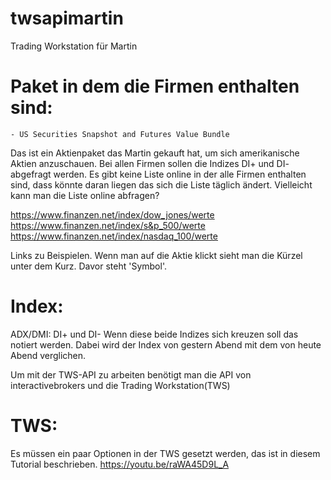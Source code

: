 # twsapimartin
Trading Workstation für Martin

# Paket in dem die Firmen enthalten sind:
	- US Securities Snapshot and Futures Value Bundle
Das ist ein Aktienpaket das Martin gekauft hat, um sich amerikanische Aktien anzuschauen. Bei allen Firmen sollen die Indizes DI+ und DI- abgefragt werden.
Es gibt keine Liste online in der alle Firmen enthalten sind, dass könnte daran liegen das sich die Liste täglich ändert.
Vielleicht kann man die Liste online abfragen?

https://www.finanzen.net/index/dow_jones/werte
https://www.finanzen.net/index/s&p_500/werte
https://www.finanzen.net/index/nasdaq_100/werte

Links zu Beispielen. Wenn man auf die Aktie klickt sieht man die Kürzel unter dem Kurz. Davor steht 'Symbol'.

# Index:
ADX/DMI: DI+ und DI-
Wenn diese beide Indizes sich kreuzen soll das notiert werden. Dabei wird der Index von gestern Abend mit dem von heute Abend verglichen.

Um mit der TWS-API zu arbeiten benötigt man die API von interactivebrokers und die Trading Workstation(TWS)

# TWS:
Es müssen ein paar Optionen in der TWS gesetzt werden, das ist in diesem Tutorial beschrieben.
https://youtu.be/raWA45D9L_A
